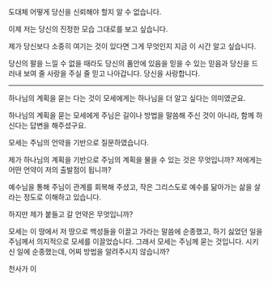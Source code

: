 도대체 어떻게 당신을 신뢰해야 할지 알 수 없습니다.

이제 저는 당신의 진정한 모습 그대로를 보고 싶습니다.

제가 당신보다 소중히 여기는 것이 있다면 그게 무엇인지 지금 이 시간 알고 싶습니다.

당신의 팔을 느낄 수 없을 때라도 당신의 품안에 있음을 믿을 수 있는 믿음과 당신을 드러내 보여 줄 사랑을 주실 줄 믿고 나아갑니다. 당신을 사랑합니다.

---
하나님의 계획을 묻는 다는 것이 모세에게는 하나님을 더 알고 싶다는 의미였군요.

하나님의 계획을 묻는 모세에게 주님은 길이나 방법을 말씀해 주신 것이 아니라, 함께 하신다는 답변을 해주셨구요.

모세는 주님의 언약을 기반으로 질문하였습니다.

제가 하나님의 계획을 기반으로 주님의 계획을 물을 수 있는 것은 무엇입니까?
저에게는 어떤 언약이 저의 출발점이 됩니까?

예수님을 통해 주님이 관계를 회복해 주셨고, 작은 그리스도로 예수를 닮아가는 삶을 살라는 정도로 이해하고 있습니다. 

하지만 제가 붙들고 갈 언약은 무엇입니까?

모세는 이 땅에서 저 땅으로 백성들을 이끌고 가라는 말씀에 순종했고, 하기 싫었던 일을 주님께서 의지적으로 모세를 이끌었습니다. 그래서 모세는 주님께 묻는 것입니다. 시키신 일에 순종했는데, 어찌 방법을 알려주시지 않습니까? 

천사가 이
